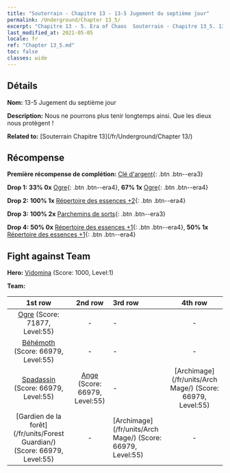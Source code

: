 ```yaml
---
title: "Souterrain - Chapitre 13 - 13-5 Jugement du septième jour"
permalink: /Underground/Chapter 13_5/
excerpt: "Chapitre 13 - 5. Era of Chaos  Souterrain - Chapitre 13_5. 13-5 Jugement du septième jour"
last_modified_at: 2021-05-05
locale: fr
ref: "Chapter 13_5.md"
toc: false
classes: wide
---
```


## Détails

 **Nom:** 13-5 Jugement du septième jour

 **Description:** Nous ne pourrons plus tenir longtemps ainsi. Que les dieux nous protègent !

 **Related to:** [Souterrain Chapitre 13](/fr/Underground/Chapter 13/)

## Récompense

 **Première récompense de complétion:** [Clé d'argent](/ItemsFR/con_693/){: .btn .btn--era3}

 **Drop 1:** **33% 0x** [Ogre](/ItemsFR/unt_220/){: .btn .btn--era4}, **67% 1x** [Ogre](/ItemsFR/unt_220/){: .btn .btn--era4}

 **Drop 2:** **100% 1x** [Répertoire des essences +2](/ItemsFR/mat_53/){: .btn .btn--era4}

 **Drop 3:** **100% 2x** [Parchemins de sorts](/ItemsFR/con_694/){: .btn .btn--era3}

 **Drop 4:** **50% 0x** [Répertoire des essences +1](/ItemsFR/mat_46/){: .btn .btn--era4}, **50% 1x** [Répertoire des essences +1](/ItemsFR/mat_46/){: .btn .btn--era4}


## Fight against Team
 **Hero:** [Vidomina](/fr/heroes/Vidomina/) (Score: 1000, Level:1)

 **Team:**


  | 1st row | 2nd row | 3rd row | 4th row |
  |:----:|:----:|:----|:----:|
  | [Ogre](/fr/units/Ogre/) (Score: 71877, Level:55)  | - | - | - |
  | [Béhémoth](/fr/units/Behemoth/) (Score: 66979, Level:55)  | - | - | - |
  | [Spadassin](/fr/units/Swordsman/) (Score: 66979, Level:55)  | [Ange](/fr/units/Angel/) (Score: 66979, Level:55)  | - | [Archimage](/fr/units/Arch Mage/) (Score: 66979, Level:55)  |
  | [Gardien de la forêt](/fr/units/Forest Guardian/) (Score: 66979, Level:55)  | - | [Archimage](/fr/units/Arch Mage/) (Score: 66979, Level:55)  | - |


